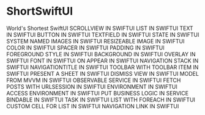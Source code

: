 # ShortSwiftUI
World's Shortest SwiftUI
SCROLLVIEW IN SWIFTUI
LIST IN SWIFTUI
TEXT IN SWIFTUI
BUTTON IN SWIFTUI
TEXTFIELD IN SWIFTUI
STATE IN SWIFTUI
SYSTEM NAMED IMAGES IN SWIFTUI
RESIZEABLE IMAGE IN SWIFTUI
COLOR IN SWIFTUI
SPACER IN SWIFTUI
PADDING IN SWIFTUI
FOREGROUND STYLE IN SWIFTUI
BACKGROUND IN SWIFTUI
OVERLAY IN SWIFTUI
FONT IN SWIFTUI
ON APPEAR IN SWIFTUI
NAVIGATION STACK IN SWIFTUI
NAVIGATIONTITLE IN SWIFTUI
TOOLBAR WITH TOOLBAR ITEM IN SWIFTUI
PRESENT A SHEET IN SWIFTUI
DISMISS VIEW IN SWIFTUI
MODEL FROM MVVM IN SWIFTUI
OBSERVABLE SERVICE IN SWIFTUI
FETCH POSTS WITH URLSESSION IN SWIFTUI
ENVIRONMENT IN SWIFTUI
ACCESS ENVIRONMENT IN SWIFTUI
PUT BUSINESS LOGIC IN SERVICE
BINDABLE IN SWIFTUI
TASK IN SWIFTUI
LIST WITH FOREACH IN SWIFTUI
CUSTOM CELL FOR LIST IN SWIFTUI
NAVIGATION LINK IN SWIFTUI
